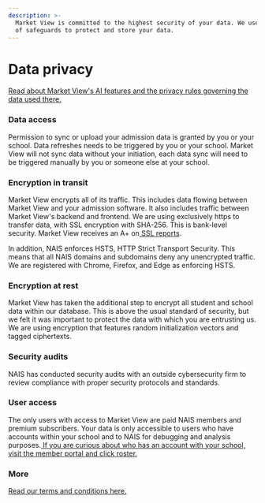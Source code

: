 ```yaml
---
description: >-
  Market View is committed to the highest security of your data. We use a number
  of safeguards to protect and store your data.
---
```


# Data privacy

[ Read about Market View's AI features and the privacy rules governing the data used there.](../comparisons/ai-and-data-privacy.md)

### Data access

Permission to sync or upload your admission data is granted by you or your school. Data refreshes needs to be triggered by you or your school. Market View will not sync data without your initiation, each data sync will need to be triggered manually by you or someone else at your school.&#x20;

### Encryption in transit

Market View encrypts all of its traffic. This includes data flowing between Market View and your admission software. It also includes traffic between Market View's backend and frontend. We are using exclusively https to transfer data, with SSL encryption with SHA-256. This is bank-level security. Market View receives an A+ on[ SSL reports](https://www.ssllabs.com/ssltest/analyze.html?d=marketview.nais.org\&hideResults=on\&latest).

In addition, NAIS enforces HSTS, HTTP Strict Transport Security. This means that all NAIS domains and subdomains deny any unencrypted traffic. We are registered with Chrome, Firefox, and Edge as enforcing HSTS.&#x20;

### Encryption at rest

Market View has taken the additional step to encrypt all student and school data within our database. This is above the usual standard of security, but we felt it was important to protect the data with which you are entrusting us. We are using encryption that features random initialization vectors and tagged ciphertexts.

### Security audits

NAIS has conducted security audits with an outside cybersecurity firm to review compliance with proper security protocols and standards.

### User access

The only users with access to Market View are paid NAIS members and premium subscribers. Your data is only accessible to users who have accounts within your school and to NAIS for debugging and analysis purposes.[ If you are curious about who has an account with your school, visit the member portal and click roster. ](https://sso.nais.org/sso/login?appCode=Portal\&returnUrl=https:%2F%2Fmy.nais.org%2Fs%2F)

### More

[Read our terms and conditions here. ](https://marketview.nais.org/terms)

